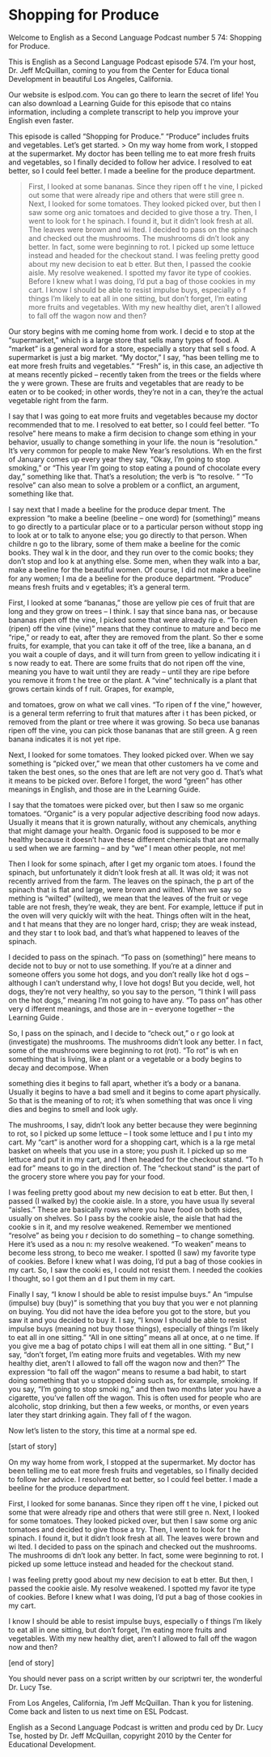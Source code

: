 # Shopping for Produce

Welcome to English as a Second Language Podcast number 5 74: Shopping for Produce.

This is English as a Second Language Podcast episode 574.  I’m your host, Dr. Jeff McQuillan, coming to you from the Center for Educa tional Development in beautiful Los Angeles, California.

Our website is eslpod.com.  You can go there to learn the secret of life!  You can also download a Learning Guide for this episode that co ntains information, including a complete transcript to help you improve your English even faster.

This episode is called “Shopping for Produce.”  “Produce”  includes fruits and vegetables.  Let’s get started. > On my way home from work, I stopped at the supermarket.  My doctor has been telling me to eat more fresh fruits and vegetables, so I  finally decided to follow her advice.  I resolved to eat better, so I could feel better.  I made a beeline for the produce department.
> First, I looked at some bananas.  Since they ripen off t he vine, I picked out some that were already ripe and others that were still gree n.  Next, I looked for some tomatoes.  They looked picked over, but then I saw some org anic tomatoes and decided to give those a try.  Then, I went to look for t he spinach.  I found it, but it didn’t look fresh at all.  The leaves were brown and wi lted.  I decided to pass on the spinach and checked out the mushrooms.  The mushrooms di dn’t look any better.  In fact, some were beginning to rot.  I picked  up some lettuce instead and headed for the checkout stand.
> I was feeling pretty good about my new decision to eat b etter.  But then, I passed the cookie aisle.  My resolve weakened.  I spotted my favor ite type of cookies. Before I knew what I was doing, I’d put a bag of those  cookies in my cart.
> I know I should be able to resist impulse buys, especially o f things I’m likely to eat all in one sitting, but don’t forget, I’m eating  more fruits and vegetables.  With my new healthy diet, aren’t I allowed to fall off the  wagon now and then?

 Our story begins with me coming home from work.  I decid e to stop at the “supermarket,” which is a large store that sells many types  of food.  A “market” is a general word for a store, especially a story that sell s food.  A supermarket is just a big market.  “My doctor,” I say, “has been telling me to eat more fresh fruits and vegetables.”  “Fresh” is, in this case, an adjective th at means recently picked – recently taken from the trees or the fields where the y were grown.  These are fruits and vegetables that are ready to be eaten or to  be cooked; in other words, they’re not in a can, they’re the actual vegetable right  from the farm.

I say that I was going to eat more fruits and vegetables because my doctor recommended that to me.  I resolved to eat better, so I could feel better.  “To resolve” here means to make a firm decision to change som ething in your behavior, usually to change something in your life.  the noun is “resolution.”  It’s very common for people to make New Year’s resolutions.  Wh en the first of January comes up every year they say, “Okay, I’m going to stop  smoking,” or “This year I’m going to stop eating a pound of chocolate  every day,” something like that.  That’s a resolution; the verb is “to resolve. ”  “To resolve” can also mean to solve a problem or a conflict, an argument, something  like that.

I say next that I made a beeline for the produce depar tment.  The expression “to make a beeline (beeline – one word) for (something)” means to go directly to a particular place or to a particular person without stopp ing to look at or to talk to anyone else; you go directly to that person.  When childre n go to the library, some of them make a beeline for the comic books.  They wal k in the door, and they run over to the comic books; they don’t stop and loo k at anything else. Some men, when they walk into a bar, make a beeline for the beautiful women. Of course, I did not make a beeline for any women; I ma de a beeline for the produce department.  “Produce” means fresh fruits and v egetables; it’s a general term.

First, I looked at some “bananas,” those are yellow pie ces of fruit that are long and they grow on trees – I think.  I say that since bana nas, or because bananas ripen off the vine, I picked some that were already rip e.  “To ripen (ripen) off the vine (vine)” means that they continue to mature and beco me “ripe,” or ready to eat, after they are removed from the plant.  So ther e some fruits, for example, that you can take it off of the tree, like a banana, an d you wait a couple of days, and it will turn from green to yellow indicating it i s now ready to eat.  There are some fruits that do not ripen off the vine, meaning you  have to wait until they are ready – until they are ripe before you remove it from t he tree or the plant.  A “vine” technically is a plant that grows certain kinds of f ruit.  Grapes, for example,

 and tomatoes, grow on what we call vines.  “To ripen of f the vine,” however, is a general term referring to fruit that matures after i t has been picked, or removed from the plant or tree where it was growing.  So beca use bananas ripen off the vine, you can pick those bananas that are still green.  A g reen banana indicates it is not yet ripe.

Next, I looked for some tomatoes.  They looked picked over.  When we say something is “picked over,” we mean that other customers ha ve come and taken the best ones, so the ones that are left are not very goo d.  That’s what it means to be picked over.  Before I forget, the word “green” has other meanings in English, and those are in the Learning Guide.

I say that the tomatoes were picked over, but then I saw so me organic tomatoes. “Organic” is a very popular adjective describing food now adays.  Usually it means that it is grown naturally, without any chemicals, anything that might damage your health.  Organic food is supposed to be mor e healthy because it doesn’t have these different chemicals that are normally u sed when we are farming – and by “we” I mean other people, not me!

Then I look for some spinach, after I get my organic tom atoes.  I found the spinach, but unfortunately it didn’t look fresh at all.   It was old; it was not recently arrived from the farm.  The leaves on the spinach, the p art of the spinach that is flat and large, were brown and wilted.  When we say so mething is “wilted” (wilted), we mean that the leaves of the fruit or vege table are not fresh, they’re weak, they are bent.  For example, lettuce if put in the oven will very quickly wilt with the heat.  Things often wilt in the heat, and t hat means that they are no longer hard, crisp; they are weak instead, and they star t to look bad, and that’s what happened to leaves of the spinach.

I decided to pass on the spinach.  “To pass on (something)”  here means to decide not to buy or not to use something.  If you’re at  a dinner and someone offers you some hot dogs, and you don’t really like hot d ogs – although I can’t understand why, I love hot dogs!  But you decide, well, hot dogs, they’re not very healthy, so you say to the person, “I think I will pass on the hot dogs,” meaning I’m not going to have any.  “To pass on” has other very d ifferent meanings, and those are in – everyone together – the Learning Guide .

So, I pass on the spinach, and I decide to “check out,” o r go look at (investigate) the mushrooms.  The mushrooms didn’t look any better.  I n fact, some of the mushrooms were beginning to rot (rot).  “To rot” is wh en something that is living, like a plant or a vegetable or a body begins to decay and  decompose.  When

 something dies it begins to fall apart, whether it’s a body or a banana.  Usually it begins to have a bad smell and it begins to come apart physically.  So that is the meaning of to rot; it’s when something that was once li ving dies and begins to smell and look ugly.

The mushrooms, I say, didn’t look any better because they were beginning to rot, so I picked up some lettuce – I took some lettuce and I pu t into my cart.  My “cart” is another word for a shopping cart, which is a la rge metal basket on wheels that you use in a store; you push it.  I picked up so me lettuce and put it in my cart, and I then headed for the checkout stand.  “To h ead for” means to go in the direction of.  The “checkout stand” is the part of the grocery store where you pay for your food.

I was feeling pretty good about my new decision to eat b etter.  But then, I passed (I walked by) the cookie aisle.  In a store, you have usua lly several “aisles.” These are basically rows where you have food on both sides,  usually on shelves. So I pass by the cookie aisle, the aisle that had the cookie s in it, and my resolve weakened.  Remember we mentioned “resolve” as being you r decision to do something – to change something.  Here it’s used as a nou n: my resolve weakened.  “To weaken” means to become less strong, to beco me weaker.  I spotted (I saw) my favorite type of cookies.  Before I knew  what I was doing, I’d put a bag of those cookies in my cart.  So, I saw the cooki es, I could not resist them.  I needed the cookies I thought, so I got them an d I put them in my cart.

Finally I say, “I know I should be able to resist impulse buys.”  An “impulse (impulse) buy (buy)” is something that you buy that you wer e not planning on buying.  You did not have the idea before you got to the store, but you saw it and you decided to buy it.  I say, “I know I should be able to  resist impulse buys (meaning not buy those things), especially of things I’m likely to eat all in one sitting.”  “All in one sitting” means all at once, at o ne time.  If you give me a bag of potato chips I will eat them all in one sitting.  “ But,” I say, “don’t forget, I’m eating more fruits and vegetables.  With my new healthy diet, aren’t I allowed to fall off the wagon now and then?”  The expression “to  fall off the wagon” means to resume a bad habit, to start doing something that yo u stopped doing such as, for example, smoking.  If you say, “I’m going to stop smoki ng,” and then two months later you have a cigarette, you’ve fallen off the wagon.  This is often used for people who are alcoholic, stop drinking, but then a  few weeks, or months, or even years later they start drinking again.  They fall of f the wagon.

Now let’s listen to the story, this time at a normal spe ed.

 [start of story]

On my way home from work, I stopped at the supermarket.  My doctor has been telling me to eat more fresh fruits and vegetables, so I  finally decided to follow her advice.  I resolved to eat better, so I could feel better.  I made a beeline for the produce department.

First, I looked for some bananas.  Since they ripen off t he vine, I picked out some that were already ripe and others that were still gree n.  Next, I looked for some tomatoes.  They looked picked over, but then I saw some org anic tomatoes and decided to give those a try.  Then, I went to look for t he spinach.  I found it, but it didn’t look fresh at all.  The leaves were brown and wi lted.  I decided to pass on the spinach and checked out the mushrooms.  The mushrooms di dn’t look any better.  In fact, some were beginning to rot.  I picked  up some lettuce instead and headed for the checkout stand.

I was feeling pretty good about my new decision to eat b etter.  But then, I passed the cookie aisle.  My resolve weakened.  I spotted my favor ite type of cookies. Before I knew what I was doing, I’d put a bag of those  cookies in my cart.

I know I should be able to resist impulse buys, especially o f things I’m likely to eat all in one sitting, but don’t forget, I’m eating  more fruits and vegetables.  With my new healthy diet, aren’t I allowed to fall off the  wagon now and then?

[end of story]

You should never pass on a script written by our scriptwri ter, the wonderful Dr. Lucy Tse.

From Los Angeles, California, I’m Jeff McQuillan.  Than k you for listening.  Come back and listen to us next time on ESL Podcast.

English as a Second Language Podcast is written and produ ced by Dr. Lucy Tse, hosted by Dr. Jeff McQuillan, copyright 2010 by the Center  for Educational Development.

